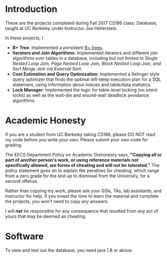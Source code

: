 # Introduction
These are the projects completed during Fall 2017 CS186 class: Database, taught at UC Berkeley under Instructor Joe Hellerstein.

In these projects, I 

- **B+ Tree**: Implemented a persistent [B+ trees](https://en.wikipedia.org/wiki/B%2B_tree).
- **Iterators and Join Algorithms**: Implemented iterators and different join algorithms over tables in a database, including but not limited to _Single Nested Loop Join, Page Nested Loop Join, Block Nested Loop Join, and Sort Merge Join via External Sort_.
- **Cost Estimation and Query Optimization**: Implemented a Selinger style query optimizer that finds the optimal left-deep execution plan for a SQL statement, using information about indcies and table/data statistics.
- **Lock Manager**: Implemented the logic for table-level locking (no intent locks) as well as the wait-die and wound-wait deadlock avoidance algorithms.


# Academic Honesty
If you are a student from UC Berkeley taking CS186, please DO NOT read my code before you write your own.
Please submit your own code for grading.

The EECS Department Policy on Academic Dishonesty says, **"Copying all or part of another person's work, or using reference materials not specifically allowed, are forms of cheating and will not be tolerated."** 
The policy statement goes on to explain the penalties for cheating, which range from a zero grade for the test up to dismissal from the University, for a second offense.

Rather than copying my work, please ask your GSIs, TAs, lab assistants, and instructor for help. If you invest the time to learn the material and complete the projects, you won't need to copy any answers.

I will **not** be responsible for any consequence that resulted from any act of yours that may be deemed as cheating.

# Software
To view and test out the database, you need java 1.8 or above.

